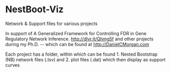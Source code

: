# NestBoot-Viz
Network &amp; Support files for various projects

In support of A Generalized Framework for Controlling FDR in Gene Regulatory Network Inference. http://dlvr.it/Qhmg5f and other projects during my Ph.D. -- which can be found at http://DanielCMorgan.com

Each project has a folder, within which can be found 1. Nested Bootstrap (NB) network files (.tsv) and 2. plot files (.dat) which then display as support curves
